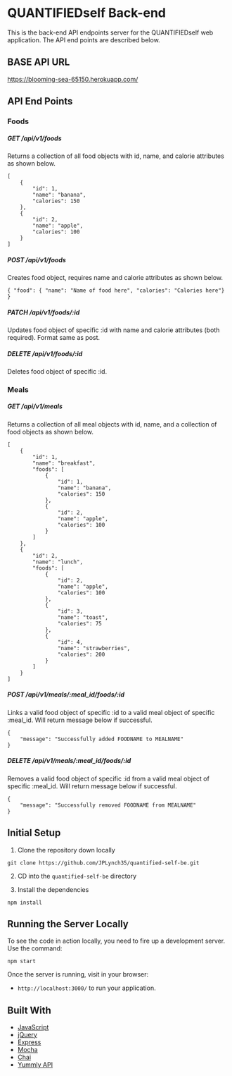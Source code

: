 # QUANTIFIEDself Back-end
This is the back-end API endpoints server for the QUANTIFIEDself web application.  The API end points are described below.

## BASE API URL
https://blooming-sea-65150.herokuapp.com/

## API End Points
### Foods
##### GET /api/v1/foods
Returns a collection of all food objects with id, name, and calorie attributes as shown below.  
```
[
    {
        "id": 1,
        "name": "banana",
        "calories": 150
    },
    {
        "id": 2,
        "name": "apple",
        "calories": 100
    }
]
``` 
##### POST /api/v1/foods
Creates food object, requires name and calorie attributes as shown below.  
```
{ "food": { "name": "Name of food here", "calories": "Calories here"} }
```
##### PATCH /api/v1/foods/:id
Updates food object of specific :id with name and calorie attributes (both required). Format same as post.
##### DELETE /api/v1/foods/:id
Deletes food object of specific :id.  
### Meals
##### GET /api/v1/meals
Returns a collection of all meal objects with id, name, and a collection of food objects as shown below.  
```
[
    {
        "id": 1,
        "name": "breakfast",
        "foods": [
            {
                "id": 1,
                "name": "banana",
                "calories": 150
            },
            {
                "id": 2,
                "name": "apple",
                "calories": 100
            }
        ]
    },
    {
        "id": 2,
        "name": "lunch",
        "foods": [
            {
                "id": 2,
                "name": "apple",
                "calories": 100
            },
            {
                "id": 3,
                "name": "toast",
                "calories": 75
            },
            {
                "id": 4,
                "name": "strawberries",
                "calories": 200
            }
        ]
    }
]
```
##### POST /api/v1/meals/:meal_id/foods/:id
Links a valid food object of specific :id to a valid meal object of specific :meal_id. Will return message below if successful.
```
{
    "message": "Successfully added FOODNAME to MEALNAME"
}
```
##### DELETE /api/v1/meals/:meal_id/foods/:id
Removes a valid food object of specific :id from a valid meal object of specific :meal_id. Will return message below if successful.  
```
{
    "message": "Successfully removed FOODNAME from MEALNAME"
}
```

## Initial Setup

1. Clone the repository down locally

  ```
  git clone https://github.com/JPLynch35/quantified-self-be.git
  ```
2. CD into the `quantified-self-be` directory

3. Install the dependencies

  ```
  npm install
  ```

## Running the Server Locally

To see the code in action locally, you need to fire up a development server. Use the command:

```
npm start
```

Once the server is running, visit in your browser:

* `http://localhost:3000/` to run your application.

## Built With

* [JavaScript](https://www.javascript.com/)
* [jQuery](https://jquery.com/)
* [Express](https://expressjs.com/)
* [Mocha](https://mochajs.org/)
* [Chai](https://chaijs.com/)
* [Yummly API](https://developer.yummly.com/)
